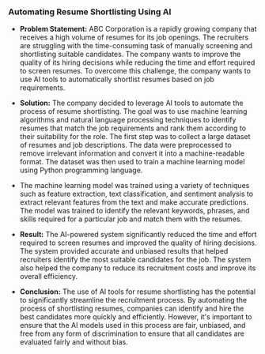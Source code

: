 ### **Automating Resume Shortlisting Using AI**

* **Problem Statement:** ABC Corporation is a rapidly growing company that receives a high volume of resumes for its job openings. The recruiters are struggling with the time-consuming task of manually screening and shortlisting suitable candidates. The company wants to improve the quality of its hiring decisions while reducing the time and effort required to screen resumes. To overcome this challenge, the company wants to use AI tools to automatically shortlist resumes based on job requirements.

* **Solution:** The company decided to leverage AI tools to automate the process of resume shortlisting. The goal was to use machine learning algorithms and natural language processing techniques to identify resumes that match the job requirements and rank them according to their suitability for the role.
The first step was to collect a large dataset of resumes and job descriptions. The data were preprocessed to remove irrelevant information and convert it into a machine-readable format. The dataset was then used to train a machine learning model using Python programming language.

* The machine learning model was trained using a variety of techniques such as feature extraction, text classification, and sentiment analysis to extract relevant features from the text and make accurate predictions. The model was trained to identify the relevant keywords, phrases, and skills required for a particular job and match them with the resumes.


* **Result:** The AI-powered system significantly reduced the time and effort required to screen resumes and improved the quality of hiring decisions. The system provided accurate and unbiased results that helped recruiters identify the most suitable candidates for the job. The system also helped the company to reduce its recruitment costs and improve its overall efficiency.

* **Conclusion:** The use of AI tools for resume shortlisting has the potential to significantly streamline the recruitment process. By automating the process of shortlisting resumes, companies can identify and hire the best candidates more quickly and efficiently. However, it's important to ensure that the AI models used in this process are fair, unbiased, and free from any form of discrimination to ensure that all candidates are evaluated fairly and without bias.
